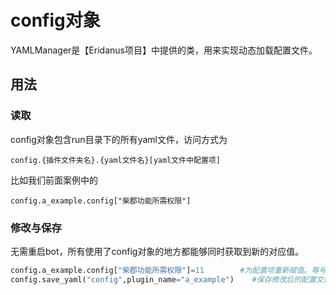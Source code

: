 # config对象
YAMLManager是【Eridanus项目】中提供的类，用来实现动态加载配置文件。
## 用法
### 读取
config对象包含run目录下的所有yaml文件，访问方式为  
```
config.{插件文件夹名}.{yaml文件名}[yaml文件中配置项]   
```
比如我们前面案例中的   
```
config.a_example.config["柴郡功能所需权限"]
```
### 修改与保存
无需重启bot，所有使用了config对象的地方都能够同时获取到新的对应值。
```python
config.a_example.config["柴郡功能所需权限"]=11        #为配置项重新赋值。等号左边仍然是标准数据类型，比如如果是list，那么append和pop等操作也能正常使用。
config.save_yaml("config",plugin_name="a_example")    #保存修改后的配置文件。参数1为文件名，参数2为插件名。
```
